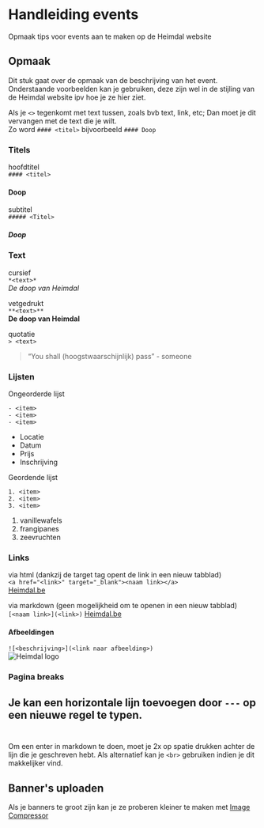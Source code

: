 # Handleiding events
Opmaak tips voor events aan te maken op de Heimdal website

## Opmaak

Dit stuk gaat over de opmaak van de beschrijving van het event. Onderstaande voorbeelden kan je gebruiken, deze zijn wel in de stijling van de Heimdal website ipv hoe je ze hier ziet.  

Als je `<>` tegenkomt met text tussen, zoals bvb text, link, etc; Dan moet je dit vervangen met de text die je wilt.  
Zo word `#### <titel>` bijvoorbeeld `#### Doop` 

### Titels 
hoofdtitel  
`#### <titel>`
#### Doop

subtitel  
`##### <Titel>`
##### Doop

### Text

cursief  
`*<text>*`  
*De doop van Heimdal*  

vetgedrukt  
`**<text>**`  
**De doop van Heimdal**  

quotatie  
`> <text>`
> “You shall (hoogstwaarschijnlijk) pass” - someone

### Lijsten
Ongeorderde lijst
```
- <item>
- <item>
- <item>
```
- Locatie
- Datum
- Prijs
- Inschrijving

Geordende lijst
```
1. <item>
2. <item>
3. <item>
```
1. vanillewafels
2. frangipanes
3. zeevruchten

### Links

via html (dankzij de target tag opent de link in een nieuw tabblad)  
`<a href="<link>" target="_blank"><naam link></a>`  
<a href="https://heimdal.be" target="_blank">Heimdal.be</a>  

via markdown (geen mogelijkheid om te openen in een nieuw tabblad)  
`[<naam link>](<link>)`
[Heimdal.be](https://heimdal.be)

#### Afbeeldingen

`![<beschrijving>](<link naar afbeelding>)`  
![Heimdal logo](https://heimdal.be/static/img/Heimdal%20Banner%20black.png)

### Pagina breaks  

Je kan een horizontale lijn toevoegen door `---` op een nieuwe regel te typen.
<br>
<br>
---

Om een enter in markdown te doen, moet je 2x op spatie drukken achter de lijn die je geschreven hebt. Als alternatief kan je `<br>` gebruiken indien je dit makkelijker vind.

## Banner's uploaden

Als je banners te groot zijn kan je ze proberen kleiner te maken met [Image Compressor](https://imagecompressor.com/)
